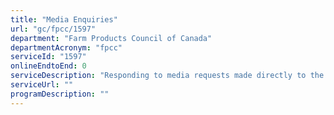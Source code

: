 ```yaml
---
title: "Media Enquiries"
url: "gc/fpcc/1597"
department: "Farm Products Council of Canada"
departmentAcronym: "fpcc"
serviceId: "1597"
onlineEndtoEnd: 0
serviceDescription: "Responding to media requests made directly to the Farm products Council of Canada"
serviceUrl: ""
programDescription: ""
---
```

